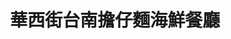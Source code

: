 ---
title: "華西街台南擔仔麵海鮮餐廳"
description: "華西街台南擔仔麵海鮮餐廳"
layout: shop
keywords:
  - 美食競賽
  - 台灣美食
  - 美食精選
datePublished: "2025-06-30"
dateModified: "2025-07-03"
city: "台北市"
district: "萬華區"
address: "台北市萬華區青山里華西街31-1號"
phone: "0223081123"
geo: "25.038018155437342, 121.49844876887356"
google_map: "https://maps.app.goo.gl/hLaN5dbM56hzFV36A"
footinder: "https://footinder.com.tw/%E5%8F%B0%E5%8C%97%E5%B8%82%E8%90%AC%E8%8F%AF%E5%8D%80/5587/"
official: "https://www.seafoodtaipei.com.tw/#/top"
award:
  - name: "500盤"
    year: "2024"
    entries:
      - dishes:
          - "清蒸紅魚"
          - "香酥鮮蝦卷"
          - "法式焗明蝦"

---